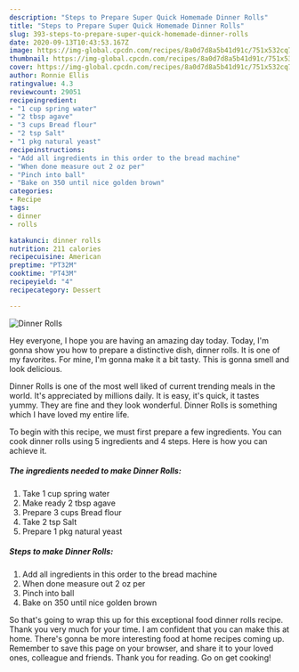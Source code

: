 ```yaml
---
description: "Steps to Prepare Super Quick Homemade Dinner Rolls"
title: "Steps to Prepare Super Quick Homemade Dinner Rolls"
slug: 393-steps-to-prepare-super-quick-homemade-dinner-rolls
date: 2020-09-13T10:43:53.167Z
image: https://img-global.cpcdn.com/recipes/8a0d7d8a5b41d91c/751x532cq70/dinner-rolls-recipe-main-photo.jpg
thumbnail: https://img-global.cpcdn.com/recipes/8a0d7d8a5b41d91c/751x532cq70/dinner-rolls-recipe-main-photo.jpg
cover: https://img-global.cpcdn.com/recipes/8a0d7d8a5b41d91c/751x532cq70/dinner-rolls-recipe-main-photo.jpg
author: Ronnie Ellis
ratingvalue: 4.3
reviewcount: 29051
recipeingredient:
- "1 cup spring water"
- "2 tbsp agave"
- "3 cups Bread flour"
- "2 tsp Salt"
- "1 pkg natural yeast"
recipeinstructions:
- "Add all ingredients in this order to the bread machine"
- "When done measure out 2 oz per"
- "Pinch into ball"
- "Bake on 350 until nice golden brown"
categories:
- Recipe
tags:
- dinner
- rolls

katakunci: dinner rolls 
nutrition: 211 calories
recipecuisine: American
preptime: "PT32M"
cooktime: "PT43M"
recipeyield: "4"
recipecategory: Dessert

---
```



![Dinner Rolls](https://img-global.cpcdn.com/recipes/8a0d7d8a5b41d91c/751x532cq70/dinner-rolls-recipe-main-photo.jpg)

Hey everyone, I hope you are having an amazing day today. Today, I'm gonna show you how to prepare a distinctive dish, dinner rolls. It is one of my favorites. For mine, I'm gonna make it a bit tasty. This is gonna smell and look delicious.

Dinner Rolls is one of the most well liked of current trending meals in the world. It's appreciated by millions daily. It is easy, it's quick, it tastes yummy. They are fine and they look wonderful. Dinner Rolls is something which I have loved my entire life.




To begin with this recipe, we must first prepare a few ingredients. You can cook dinner rolls using 5 ingredients and 4 steps. Here is how you can achieve it.

<!--inarticleads1-->

##### The ingredients needed to make Dinner Rolls:

1. Take 1 cup spring water
1. Make ready 2 tbsp agave
1. Prepare 3 cups Bread flour
1. Take 2 tsp Salt
1. Prepare 1 pkg natural yeast




<!--inarticleads2-->

##### Steps to make Dinner Rolls:

1. Add all ingredients in this order to the bread machine
1. When done measure out 2 oz per
1. Pinch into ball
1. Bake on 350 until nice golden brown




So that's going to wrap this up for this exceptional food dinner rolls recipe. Thank you very much for your time. I am confident that you can make this at home. There's gonna be more interesting food at home recipes coming up. Remember to save this page on your browser, and share it to your loved ones, colleague and friends. Thank you for reading. Go on get cooking!
